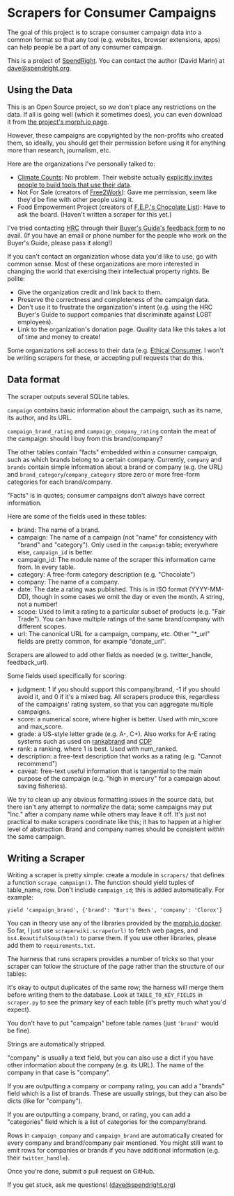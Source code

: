 Scrapers for Consumer Campaigns
===============================

The goal of this project is to scrape consumer campaign data into a common
format so that any tool (e.g. websites, browser extensions, apps) can help
people be a part of any consumer campaign.

This is a project of [SpendRight](http://spendright.org). You can contact
the author (David Marin) at dave@spendright.org.

Using the Data
--------------

This is an Open Source project, so *we* don't place any restrictions on the
data. If all is going well (which it sometimes does), you can even download
it from [the project's morph.io page](https://morph.io/spendright-scrapers/campaigns).

However, these campaigns are copyrighted by the non-profits who created them,
so ideally, you should get their permission before using it for anything more
than research, journalism, etc.

Here are the organizations I've personally talked to:

 * [Climate Counts](http://climatecounts.org/): No problem. Their website actually [explicitly invites people to build tools that use their data](http://api.climatecounts.org/docs/).
 * Not For Sale (creators of [Free2Work](http://www.free2work.org/)): Gave me permission, seem like they'd be fine with other people using it.
 * Food Empowerment Project (creators of [F.E.P.'s Chocolate List](http://www.foodispower.org/chocolate-list/)): Have to ask the board. (Haven't written a scraper for this yet.)

I've tried contacting [HRC](http://www.hrc.org/) through their [Buyer's Guide's feedback form](http://www.hrc.org/apps/buyersguide/send-feedback.php) to no avail. (If you have an email or phone number for the people who work on the Buyer's Guide, please pass it along!)

If you can't contact an organization whose data you'd like to use, go with
common sense. Most of these organizations are more interested in changing
the world that exercising their intellectual property rights. Be polite:

 * Give the organization credit and link back to them.
 * Preserve the correctness and completeness of the campaign data.
 * Don't use it to frustrate the organization's intent (e.g. using the
   HRC Buyer's Guide to support companies that discriminate against LGBT
   employees).
 * Link to the organization's donation page. Quality data like this takes a lot
   of time and money to create!

Some organizations sell access to their data (e.g. [Ethical Consumer](http://www.ethicalconsumer.org/). I won't be writing scrapers for these, or accepting pull requests that do this.


Data format
-----------

The scraper outputs several SQLite tables.

`campaign` contains basic information about the campaign, such as its
name, its author, and its URL.

`campaign_brand_rating` and `campaign_company_rating` contain the meat of the
campaign: should I buy from this brand/company?

The other tables contain "facts" embedded within a consumer campaign, such
as which brands belong to a certain company. Currently, `company` and `brands`
contain simple information about a brand or company (e.g. the URL) and
`brand_category`/`company_category` store zero or more free-form categories
for each brand/company.

"Facts" is in quotes; consumer campaigns don't always have correct information.

Here are some of the fields used in these tables:

 * brand: The name of a brand.
 * campaign: The name of a campaign (not "name" for consistency with "brand" and "category"). Only used in the `campaign` table; everywhere else, `campaign_id` is better.
 * campaign_id: The module name of the scraper this information came from. In every table.
 * category: A free-form category description (e.g. "Chocolate")
 * company: The name of a company.
 * date: The date a rating was published. This is in ISO format (YYYY-MM-DD), though in some cases we omit the day or even the month. A string, not a number!
 * scope: Used to limit a rating to a particular subset of products (e.g. "Fair Trade"). You can have multiple ratings of the same brand/company with different scopes.
 * url: The canonical URL for a campaign, company, etc. Other "*_url" fields are pretty common, for example "donate_url".

Scrapers are allowed to add other fields as needed (e.g. twitter_handle,
feedback_url).

Some fields used specifically for scoring:

 * judgment: 1 if you should support this company/brand, -1 if you should avoid it, and 0 if it's a mixed bag. All scrapers produce this, regardless of the campaigns' rating system, so that you can aggregate multiple campaigns.
 * score: a numerical score, where higher is better. Used with min_score and max_score.
 * grade: a US-style letter grade (e.g. A-, C+). Also works for A-E rating systems such as used on [rankabrand](http://rankabrand.org/) and [CDP](https://www.cdp.net/)
 * rank: a ranking, where 1 is best. Used with num_ranked.
 * description: a free-text description that works as a rating (e.g. "Cannot recommend")
 * caveat: free-text useful information that is tangential to the main purpose of the campaign (e.g. "high in mercury" for a campaign about saving fisheries).

We try to clean up any obvious formatting issues in the source data, but there
isn't any attempt to *normalize* the data; some campaigns may put "Inc." after
a company name while others may leave it off. It's just not practical to make
scrapers coordinate like this; it has to happen at a higher level of
abstraction. Brand and company names should be
consistent *within* the same campaign.


Writing a Scraper
-----------------

Writing a scraper is pretty simple: create a module in `scrapers/` that
defines a function `scrape_campaign()`. The function should yield tuples
of table_name, row. Don't include `campaign_id`; this is added
automatically. For example:

    yield 'campaign_brand', {'brand': "Burt's Bees', 'company': 'Clorox'}

You can in theory use any of the libraries provided by the [morph.io docker](https://github.com/openaustralia/morph-docker-python). So far, I just use `scraperwiki.scrape(url)` to fetch web pages, and `bs4.BeautifulSoup(html)` to parse them. If you use other libraries, please add them to `requirements.txt`.

The harness that runs scrapers provides a number of tricks so that your
scraper can follow the structure of the page rather than the structure
of our tables:

It's okay to output duplicates of the same row; the harness will merge
them before writing them to the database. Look at `TABLE_TO_KEY_FIELDS`
in `scraper.py` to see the primary key of each table (it's pretty much
what you'd expect).

You don't have to put "campaign" before table names (just `'brand'` would
be fine).

Strings are automatically stripped.

"company" is usually a text field, but you can also use a dict if you
have other information about the company (e.g. its URL). The name of the
company in that case is "company".

If you are outputting a company or company rating, you can add a "brands"
field which is a list of brands. These are usually strings, but they can
also be dicts (like for "company").

If you are outputting a company, brand, or rating, you can add a "categories"
field which is a list of categories for the company/brand.

Rows in `campaign_company` and `campaign_brand` are automatically created
for every company and brand/company pair mentioned. You might still want to
emit rows for companies or brands if you have additional information (e.g.
their `twitter_handle`).

Once you're done, submit a pull request on GitHub.

If you get stuck, ask me questions! (dave@spendright.org)